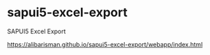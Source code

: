# sapui5-excel-export
SAPUI5 Excel Export

https://alibarisman.github.io/sapui5-excel-export/webapp/index.html
